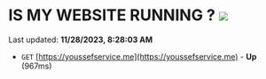 # IS MY WEBSITE RUNNING ? [![](https://img.shields.io/static/v1?label=Sponsor&message=%E2%9D%A4&logo=GitHub&color=%23fe8e86)](https://github.com/sponsors/<username>)

Last updated: **11/28/2023, 8:28:03 AM**

- `GET` [https://youssefservice.me](https://youssefservice.me) - **Up** (967ms)
